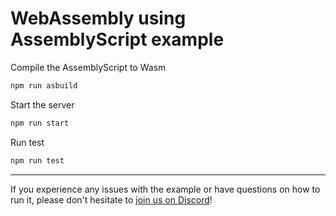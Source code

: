 # WebAssembly using AssemblyScript example

Compile the AssemblyScript to Wasm

```bash
npm run asbuild
```

Start the server

```bash
npm run start
```

Run test

```bash
npm run test
```

---

If you experience any issues with the example or have questions on how to run it, please don't hesitate to [join us on Discord](https://discord.com/invite/BQm8zRCBUY)!